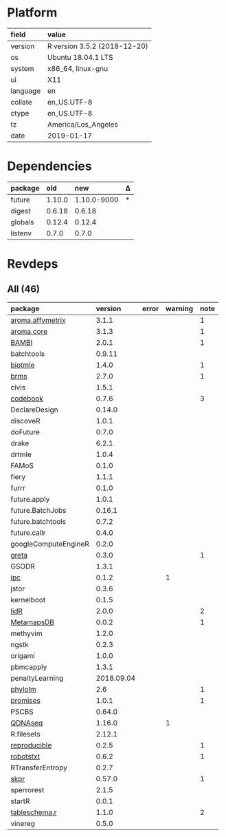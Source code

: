 # Platform

|field    |value                        |
|:--------|:----------------------------|
|version  |R version 3.5.2 (2018-12-20) |
|os       |Ubuntu 18.04.1 LTS           |
|system   |x86_64, linux-gnu            |
|ui       |X11                          |
|language |en                           |
|collate  |en_US.UTF-8                  |
|ctype    |en_US.UTF-8                  |
|tz       |America/Los_Angeles          |
|date     |2019-01-17                   |

# Dependencies

|package |old    |new         |Δ  |
|:-------|:------|:-----------|:--|
|future  |1.10.0 |1.10.0-9000 |*  |
|digest  |0.6.18 |0.6.18      |   |
|globals |0.12.4 |0.12.4      |   |
|listenv |0.7.0  |0.7.0       |   |

# Revdeps

## All (46)

|package                                         |version    |error |warning |note |
|:-----------------------------------------------|:----------|:-----|:-------|:----|
|[aroma.affymetrix](problems.md#aromaaffymetrix) |3.1.1      |      |        |1    |
|[aroma.core](problems.md#aromacore)             |3.1.3      |      |        |1    |
|[BAMBI](problems.md#bambi)                      |2.0.1      |      |        |1    |
|batchtools                                      |0.9.11     |      |        |     |
|[biotmle](problems.md#biotmle)                  |1.4.0      |      |        |1    |
|[brms](problems.md#brms)                        |2.7.0      |      |        |1    |
|civis                                           |1.5.1      |      |        |     |
|[codebook](problems.md#codebook)                |0.7.6      |      |        |3    |
|DeclareDesign                                   |0.14.0     |      |        |     |
|discoveR                                        |1.0.1      |      |        |     |
|doFuture                                        |0.7.0      |      |        |     |
|drake                                           |6.2.1      |      |        |     |
|drtmle                                          |1.0.4      |      |        |     |
|FAMoS                                           |0.1.0      |      |        |     |
|fiery                                           |1.1.1      |      |        |     |
|furrr                                           |0.1.0      |      |        |     |
|future.apply                                    |1.0.1      |      |        |     |
|future.BatchJobs                                |0.16.1     |      |        |     |
|future.batchtools                               |0.7.2      |      |        |     |
|future.callr                                    |0.4.0      |      |        |     |
|googleComputeEngineR                            |0.2.0      |      |        |     |
|[greta](problems.md#greta)                      |0.3.0      |      |        |1    |
|GSODR                                           |1.3.1      |      |        |     |
|[ipc](problems.md#ipc)                          |0.1.2      |      |1       |     |
|jstor                                           |0.3.6      |      |        |     |
|kernelboot                                      |0.1.5      |      |        |     |
|[lidR](problems.md#lidr)                        |2.0.0      |      |        |2    |
|[MetamapsDB](problems.md#metamapsdb)            |0.0.2      |      |        |1    |
|methyvim                                        |1.2.0      |      |        |     |
|ngstk                                           |0.2.3      |      |        |     |
|origami                                         |1.0.0      |      |        |     |
|pbmcapply                                       |1.3.1      |      |        |     |
|penaltyLearning                                 |2018.09.04 |      |        |     |
|[phylolm](problems.md#phylolm)                  |2.6        |      |        |1    |
|[promises](problems.md#promises)                |1.0.1      |      |        |1    |
|PSCBS                                           |0.64.0     |      |        |     |
|[QDNAseq](problems.md#qdnaseq)                  |1.16.0     |      |1       |     |
|R.filesets                                      |2.12.1     |      |        |     |
|[reproducible](problems.md#reproducible)        |0.2.5      |      |        |1    |
|[robotstxt](problems.md#robotstxt)              |0.6.2      |      |        |1    |
|RTransferEntropy                                |0.2.7      |      |        |     |
|[skpr](problems.md#skpr)                        |0.57.0     |      |        |1    |
|sperrorest                                      |2.1.5      |      |        |     |
|startR                                          |0.0.1      |      |        |     |
|[tableschema.r](problems.md#tableschemar)       |1.1.0      |      |        |2    |
|vinereg                                         |0.5.0      |      |        |     |

